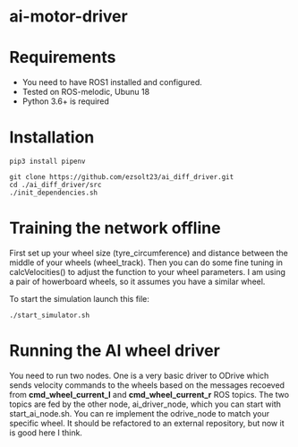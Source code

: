 # ai-motor-driver

# Requirements

- You need to have ROS1 installed and configured. 
- Tested on ROS-melodic, Ubunu 18
- Python 3.6+ is required

# Installation

    pip3 install pipenv

    git clone https://github.com/ezsolt23/ai_diff_driver.git
    cd ./ai_diff_driver/src
    ./init_dependencies.sh

# Training the network offline

First set up your wheel size (tyre_circumference) and distance between the middle of your wheels (wheel_track).
Then you can do some fine tuning in calcVelocities() to adjust the function to your wheel parameters. I am using a 
pair of howerboard wheels, so it assumes you have a similar wheel.

To start the simulation launch this file:

    ./start_simulator.sh
    
# Running the AI wheel driver

You need to run two nodes. One is a very basic driver to ODrive which sends velocity commands to the wheels based on
the messages recoeved from **cmd_wheel_current_l** and **cmd_wheel_current_r** ROS topics. The two topics are fed by 
the other node, ai_driver_node, which you can start with start_ai_node.sh. You can re implement the odrive_node to
match your specific wheel. It should be refactored to an external repository, but now it is good here I think.
